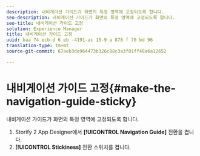 ```yaml
---
description: 내비게이션 가이드가 화면의 특정 영역에 고정되도록 합니다.
seo-description: 내비게이션 가이드가 화면의 특정 영역에 고정되도록 합니다.
seo-title: 내비게이션 가이드 고정
solution: Experience Manager
title: 내비게이션 가이드 고정
uuid: baa 74 ecb-d 6 eb -4191-ac 15-9 a 878 f 70 bd 96
translation-type: tm+mt
source-git-commit: 67aeb3de964473b326c88c3a3f81ff48a6a12652

---
```



# 내비게이션 가이드 고정{#make-the-navigation-guide-sticky}

내비게이션 가이드가 화면의 특정 영역에 고정되도록 합니다.

1. Storify 2 App Designer에서 **[!UICONTROL Navigation Guide]** 전환을 켭니다.
1. **[!UICONTROL Stickiness]** 전환 스위치를 켭니다.
